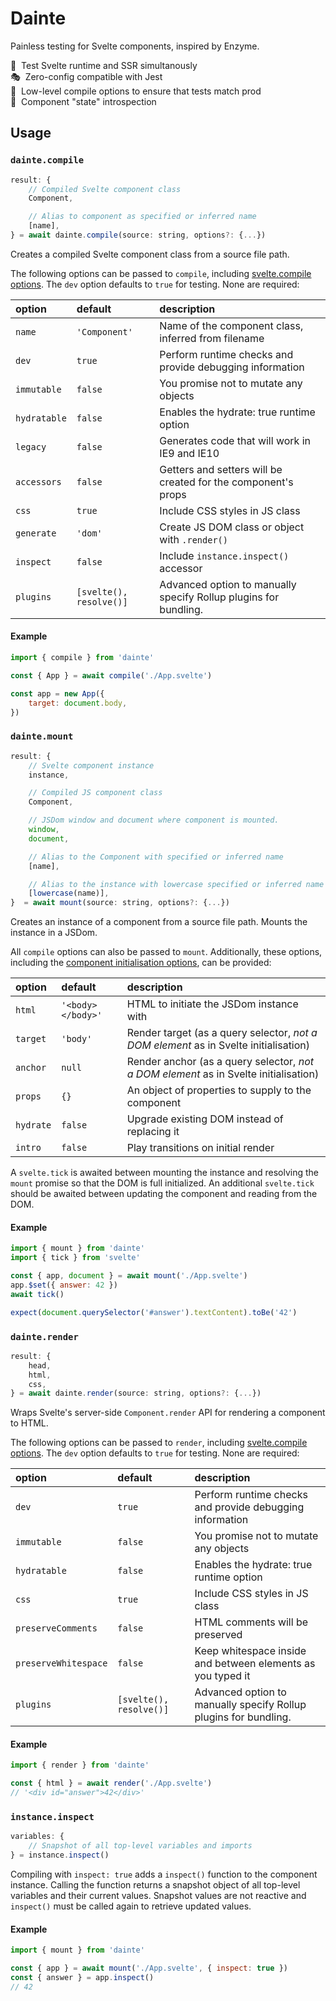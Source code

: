 # Dainte

Painless testing for Svelte components, inspired by Enzyme.

🥂 &nbsp;Test Svelte runtime and SSR simultanously<br/>
🎭 &nbsp;Zero-config compatible with Jest<br/>
🤖 &nbsp;Low-level compile options to ensure that tests match prod<br/>
🔎 &nbsp;Component "state" introspection<br/>

## Usage

### `dainte.compile`

```js
result: {
    // Compiled Svelte component class
    Component,

    // Alias to component as specified or inferred name
    [name],
} = await dainte.compile(source: string, options?: {...})
```

Creates a compiled Svelte component class from a source file path.

The following options can be passed to `compile`, including [svelte.compile options](https://svelte.dev/docs#svelte_compile).
The `dev` option defaults to `true` for testing. None are required:

| option       | default                 | description                                                      |
|:-------------|:------------------------|:-----------------------------------------------------------------|
| `name`       | `'Component'`           | Name of the component class, inferred from filename              |
| `dev`        | `true`                  | Perform runtime checks and provide debugging information         |
| `immutable`  | `false`                 | You promise not to mutate any objects                            |
| `hydratable` | `false`                 | Enables the hydrate: true runtime option                         |
| `legacy`     | `false`                 | Generates code that will work in IE9 and IE10                    |
| `accessors`  | `false`                 | Getters and setters will be created for the component's props    |
| `css`        | `true`                  | Include CSS styles in JS class                                   |
| `generate`   | `'dom'`                 | Create JS DOM class or object with `.render()`                   |
| `inspect`    | `false`                 | Include `instance.inspect()` accessor                            |
| `plugins`    | `[svelte(), resolve()]` | Advanced option to manually specify Rollup plugins for bundling. |

#### Example

```js
import { compile } from 'dainte'

const { App } = await compile('./App.svelte')

const app = new App({
    target: document.body,
})
```

### `dainte.mount`

```js
result: {
    // Svelte component instance
    instance,

    // Compiled JS component class
    Component,

    // JSDom window and document where component is mounted.
    window,
    document,

    // Alias to the Component with specified or inferred name
    [name],

    // Alias to the instance with lowercase specified or inferred name
    [lowercase(name)],
}  = await mount(source: string, options?: {...})
```

Creates an instance of a component from a source file path. Mounts the instance
in a JSDom.

All `compile` options can also be passed to `mount`. Additionally, these options, including the [component initialisation options](https://svelte.dev/docs#Creating_a_component), can be provided:

| option       | default                 | description                                                      |
|:-------------|:------------------------|:-----------------------------------------------------------------|
| `html`       | `'<body></body>'`       | HTML to initiate the JSDom instance with                         |
| `target`     | `'body'`                | Render target (as a query selector, *not a DOM element* as in Svelte initialisation) |
| `anchor`     | `null`                  | Render anchor (as a query selector, *not a DOM element* as in Svelte initialisation) |
| `props`      | `{}`                    | An object of properties to supply to the component               |
| `hydrate`    | `false`                 | Upgrade existing DOM instead of replacing it                     |
| `intro`      | `false`                 | Play transitions on initial render                               |

A `svelte.tick` is awaited between mounting the instance and resolving the `mount` promise so
that the DOM is full initialized. An additional `svelte.tick` should be awaited
between updating the component and reading from the DOM.

#### Example

```js
import { mount } from 'dainte'
import { tick } from 'svelte'

const { app, document } = await mount('./App.svelte')
app.$set({ answer: 42 })
await tick()

expect(document.querySelector('#answer').textContent).toBe('42')
```

### `dainte.render`

```js
result: {
    head,
    html,
    css,
} = await dainte.render(source: string, options?: {...})
```

Wraps Svelte's server-side `Component.render` API for rendering a component
to HTML.

The following options can be passed to `render`, including [svelte.compile options](https://svelte.dev/docs#svelte_compile).
The `dev` option defaults to `true` for testing. None are required:

| option       | default                 | description                                                      |
|:-------------|:------------------------|:-----------------------------------------------------------------|
| `dev`        | `true`                  | Perform runtime checks and provide debugging information         |
| `immutable`  | `false`                 | You promise not to mutate any objects                            |
| `hydratable` | `false`                 | Enables the hydrate: true runtime option                         |
| `css`        | `true`                  | Include CSS styles in JS class                                   |
| `preserveComments` | `false`           | HTML comments will be preserved                                  |
| `preserveWhitespace` | `false`         | Keep whitespace inside and between elements as you typed it      |
| `plugins`    | `[svelte(), resolve()]` | Advanced option to manually specify Rollup plugins for bundling. |

#### Example

```js
import { render } from 'dainte'

const { html } = await render('./App.svelte')
// '<div id="answer">42</div>'
```

### `instance.inspect`

```js
variables: {
    // Snapshot of all top-level variables and imports
} = instance.inspect()
```

Compiling with `inspect: true` adds a `inspect()` function to the component instance.
Calling the function returns a snapshot object of all top-level variables and their
current values. Snapshot values are not reactive and `inspect()` must be called
again to retrieve updated values.

#### Example

```js
import { mount } from 'dainte'

const { app } = await mount('./App.svelte', { inspect: true })
const { answer } = app.inspect()
// 42
```
